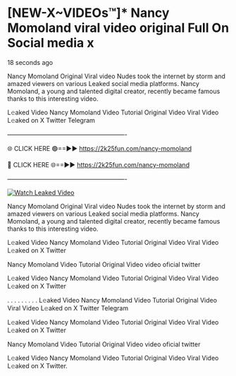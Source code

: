 # [NEW-X~VIDEOs™]* Nancy Momoland viral video original Full On Social media x

18 seconds ago

Nancy Momoland Original Viral video Nudes took the internet by storm and amazed viewers on various Leaked social media platforms. Nancy Momoland, a young and talented digital creator, recently became famous thanks to this interesting video.

L𝚎aked Video Nancy Momoland Video Tutorial Original Video Viral Video L𝚎aked on X Twitter Telegram

———————————————————-

🌐 CLICK HERE 🟢==►► https://2k25fun.com/nancy-momoland

🔴 CLICK HERE 🌐==►► https://2k25fun.com/nancy-momoland

———————————————————-

[![Watch Leaked Video](https://miro.medium.com/v2/resize:fit:828/format:webp/1*cilzJN44JGOrTw9NJCrNHA.gif "Watch Leaked Video")](https://2k25fun.com/nancy-momoland)

Nancy Momoland Original Viral video Nudes took the internet by storm and amazed viewers on various Leaked social media platforms. Nancy Momoland, a young and talented digital creator, recently became famous thanks to this interesting video.

L𝚎aked Video Nancy Momoland Video Tutorial Original Video Viral Video L𝚎aked on X Twitter

Nancy Momoland Video Tutorial Original Video video oficial twitter

L𝚎aked Video Nancy Momoland Video Tutorial Original Video Viral Video L𝚎aked on X Twitter

. . . . . . . . . L𝚎aked Video Nancy Momoland Video Tutorial Original Video Viral Video L𝚎aked on X Twitter Telegram

L𝚎aked Video Nancy Momoland Video Tutorial Original Video Viral Video L𝚎aked on X Twitter

Nancy Momoland Video Tutorial Original Video video oficial twitter

L𝚎aked Video Nancy Momoland Video Tutorial Original Video Viral Video L𝚎aked on X Twitter.